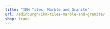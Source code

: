```yaml
---
title: "IKM Tiles, Marble and Granite"
url: /edinburgh/ikm-tiles-marble-and-granite/
shop: trade
---
```

